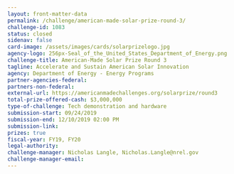 ```yaml
---
layout: front-matter-data
permalink: /challenge/american-made-solar-prize-round-3/
challenge-id: 1083
status: closed
sidenav: false
card-image: /assets/images/cards/solarprizelogo.jpg
agency-logo: 256px-Seal_of_the_United_States_Department_of_Energy.png
challenge-title: American-Made Solar Prize Round 3
tagline: Accelerate and Sustain American Solar Innovation
agency: Department of Energy - Energy Programs
partner-agencies-federal:
partners-non-federal:
external-url: https://americanmadechallenges.org/solarprize/round3
total-prize-offered-cash: $3,000,000
type-of-challenge: Tech demonstration and hardware
submission-start: 09/24/2019 
submission-end: 12/10/2019 02:00 PM 
submission-link:
prizes: true
fiscal-year: FY19, FY20 
legal-authority:
challenge-manager: Nicholas Langle, Nicholas.Langle@nrel.gov
challenge-manager-email: 
---
```




